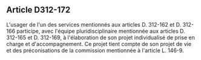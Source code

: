 ## Article D312-172


L'usager de l'un des services mentionnés aux articles D. 312-162 et D. 312-166 participe, avec l'équipe
pluridisciplinaire mentionnée aux articles D. 312-165 et D. 312-169, à l'élaboration de son projet
individualisé de prise en charge et d'accompagnement. Ce projet tient compte de son projet de vie et des
préconisations de la commission mentionnée à l'article L. 146-9.

